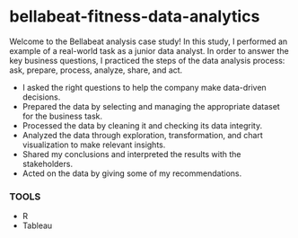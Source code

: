 # bellabeat-fitness-data-analytics

Welcome to the Bellabeat analysis case study! In this study, I performed an example of a real-world task as a junior data analyst. In order to answer the key business questions, I practiced the steps of the data analysis process: ask, prepare, process, analyze, share, and act. 

- I asked the right questions to help the company make data-driven decisions.
- Prepared the data by selecting and managing the appropriate dataset for the business task.
- Processed the data by cleaning it and checking its data integrity.
- Analyzed the data through exploration, transformation, and chart visualization to make relevant insights.
- Shared my conclusions and interpreted the results with the stakeholders.
- Acted on the data by giving some of my recommendations.

### TOOLS

- R
- Tableau


